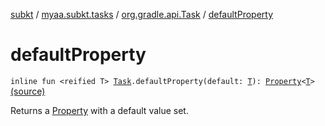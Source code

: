 [subkt](../../index.md) / [myaa.subkt.tasks](../index.md) / [org.gradle.api.Task](index.md) / [defaultProperty](./default-property.md)

# defaultProperty

`inline fun <reified T> `[`Task`](https://docs.gradle.org/current/javadoc/org/gradle/api/Task.html)`.defaultProperty(default: `[`T`](default-property.md#T)`): `[`Property`](https://docs.gradle.org/current/javadoc/org/gradle/api/provider/Property.html)`<`[`T`](default-property.md#T)`>` [(source)](https://github.com/Myaamori/SubKt/blob/master/src/main/kotlin/myaa/subkt/tasks/tasks.kt#L553)

Returns a [Property](https://docs.gradle.org/current/javadoc/org/gradle/api/provider/Property.html) with a default value set.

